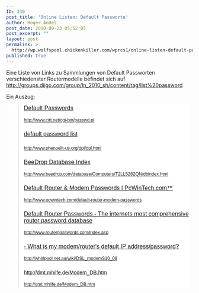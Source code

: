 ```yaml
---
ID: 330
post_title: 'Online Listen: Default Passworte'
author: Roger Andel
post_date: 2010-09-23 05:52:05
post_excerpt: ""
layout: post
permalink: >
  http://wp.wolfspool.chickenkiller.com/wprcs1/online-listen-default-passworte/
published: true
---
```

Eine Liste von Links zu Sammlungen von Default Passworten verschiedenster Routermodelle befindet sich auf ﻿<a href="http://groups.diigo.com/group/ln_2010_sh/content/tag/list%20password">http://groups.diigo.com/group/ln_2010_sh/content/tag/list%20password</a>

<!--more-->

Ein Auszug:
<div style="background-attachment:initial;background-color:white;background-image:initial;background-position:initial initial;background-repeat:initial initial;color:black;font-family:Verdana, Arial, Helvetica, sans-serif;font-size:10px;font:normal normal normal 14px/normal arial;line-height:18px;margin:8px;">
<blockquote>
<div style="margin-bottom:20px;">

<a style="font-size:16px;" href="http://www.cirt.net/cgi-bin/passwd.pl">Default Passwords</a>

<span style="font-size:12px;color:#7777cc;">http://www.cirt.net/cgi-bin/passwd.pl</span>

</div>
<div style="margin-bottom:20px;">

<a style="font-size:16px;" href="http://www.phenoelit-us.org/dpl/dpl.html">default password list</a>

</div>
<div style="margin-bottom:20px;">

<span style="font-size:12px;color:#7777cc;">http://www.phenoelit-us.org/dpl/dpl.html</span>

</div>
<div style="margin-bottom:20px;">

<a style="font-size:16px;" href="http://www.beedrop.com/database/Computers/T2LL5282QN/dbindex.html">BeeDrop Database Index</a>

<span style="font-size:12px;color:#7777cc;">http://www.beedrop.com/database/Computers/T2LL5282QN/dbindex.html</span>

</div>
<div style="margin-bottom:20px;">

<a style="font-size:16px;" href="http://www.pcwintech.com/default-router-modem-passwords">Default Router &amp; Modem Passwords | PcWinTech.com™</a>

<span style="font-size:12px;color:#7777cc;">http://www.pcwintech.com/default-router-modem-passwords</span>

</div>
<div style="margin-bottom:20px;">

<a style="font-size:16px;" href="http://www.routerpasswords.com/index.asp">Default Router Passwords - The internets most comprehensive router password database</a>

<span style="font-size:12px;color:#7777cc;">http://www.routerpasswords.com/index.asp</span>

</div>
<div style="margin-bottom:20px;">

<a style="font-size:16px;" href="http://whirlpool.net.au/wiki/DSL_modemS10_08">- What is my modem/router's default IP address/password?</a>

<span style="font-size:12px;color:#7777cc;">http://whirlpool.net.au/wiki/DSL_modemS10_08</span>

</div>
<div style="margin-bottom:20px;">

<a style="font-size:16px;" href="http://dmt.mhilfe.de/Modem_DB.htm">http://dmt.mhilfe.de/Modem_DB.htm</a>

<span style="font-size:12px;color:#7777cc;">http://dmt.mhilfe.de/Modem_DB.htm</span>

<span style="font-size:12px;color:#7777cc;">
</span>

</div></blockquote>
</div>